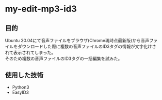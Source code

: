 # my-edit-mp3-id3

## 目的

Ubuntu 20.04にて音声ファイルをブラウザ(Chrome現時点最新版)から音声ファイルをダウンロードした際に複数の音声ファイルのID3タグの情報が文字化けされて表示されてしまった。  
そのため複数の音声ファイルのID3タグの一括編集を試みた。  

## 使用した技術

- Python3  
- EasyID3  
